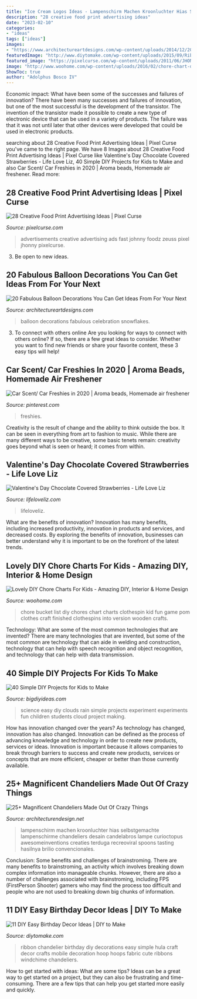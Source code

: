```yaml
---
title: "Ice Cream Logos Ideas - Lampenschirm Machen Kroonluchter Hias Selbstgemachte Lampenschirme Chandeliers Desain Candelabros Lampe Curioctopus Awesomeinventions Creaties Terduga Recreoviral Spoons Tasting Hasilnya Brilio Convencionales"
description: "28 creative food print advertising ideas"
date: "2023-02-10"
categories:
- "ideas"
tags: ["ideas"]
images:
- "https://www.architectureartdesigns.com/wp-content/uploads/2014/12/20-Fabulous-Balloon-Decorations-You-Can-Get-Ideas-From-For-Your-Next-Celebration-17-630x945.jpg"
featuredImage: "http://www.diytomake.com/wp-content/uploads/2015/09/Ribbon-Chandelier.jpg"
featured_image: "https://pixelcurse.com/wp-content/uploads/2011/06/JHONNY-.29.jpg"
image: "http://www.woohome.com/wp-content/uploads/2016/02/chore-chart-diy-for-kid-8.jpg"
ShowToc: true
author: "Adolphus Bosco IV"
---
```



Economic impact: What have been some of the successes and failures of innovation?
There have been many successes and failures of innovation, but one of the most successful is the development of the transistor. The invention of the transistor made it possible to create a new type of electronic device that can be used in a variety of products. The failure was that it was not until later that other devices were developed that could be used in electronic products.

	

		
searching about 28 Creative Food Print Advertising Ideas | Pixel Curse you've came to the right page. We have 8 Images about 28 Creative Food Print Advertising Ideas | Pixel Curse like Valentine&#039;s Day Chocolate Covered Strawberries - Life Love Liz, 40 Simple DIY Projects for Kids to Make and also Car Scent/ Car Freshies in 2020 | Aroma beads, Homemade air freshener. Read more:
		
    
## 28 Creative Food Print Advertising Ideas | Pixel Curse

<img loading=lazy src="https://pixelcurse.com/wp-content/uploads/2011/06/JHONNY-.29.jpg" onerror="this.onerror=null;this.src='https://tse4.mm.bing.net/th?id=OIP.qYaO1XtpFTS85tnXUVDMeQAAAA&amp;pid=15.1';" alt="28 Creative Food Print Advertising Ideas | Pixel Curse">

_Source: pixelcurse.com_

>advertisements creative advertising ads fast johnny foodz zeuss pixel jhonny pixelcurse. 

	

3. Be open to new ideas.

    
## 20 Fabulous Balloon Decorations You Can Get Ideas From For Your Next

<img loading=lazy src="https://www.architectureartdesigns.com/wp-content/uploads/2014/12/20-Fabulous-Balloon-Decorations-You-Can-Get-Ideas-From-For-Your-Next-Celebration-17-630x945.jpg" onerror="this.onerror=null;this.src='https://tse4.mm.bing.net/th?id=OIP.U4vVGb6OzRVKftEpWpToVQHaLH&amp;pid=15.1';" alt="20 Fabulous Balloon Decorations You Can Get Ideas From For Your Next">

_Source: architectureartdesigns.com_

>balloon decorations fabulous celebration snowflakes. 

	

3. To connect with others online
Are you looking for ways to connect with others online? If so, there are a few great ideas to consider. Whether you want to find new friends or share your favorite content, these 3 easy tips will help!

    
## Car Scent/ Car Freshies In 2020 | Aroma Beads, Homemade Air Freshener

<img loading=lazy src="https://i.pinimg.com/736x/b8/41/45/b841455a79b4e46fc4dc65b17eef1ca7.jpg" onerror="this.onerror=null;this.src='https://tse1.mm.bing.net/th?id=OIP.iJIZstjXh4b97rWORL2kDwHaKP&amp;pid=15.1';" alt="Car Scent/ Car Freshies in 2020 | Aroma beads, Homemade air freshener">

_Source: pinterest.com_

>freshies. 

	

Creativity is the result of change and the ability to think outside the box. It can be seen in everything from art to fashion to music. While there are many different ways to be creative, some basic tenets remain: creativity goes beyond what is seen or heard; it comes from within.

    
## Valentine&#039;s Day Chocolate Covered Strawberries - Life Love Liz

<img loading=lazy src="https://www.lifeloveliz.com/wp-content/uploads/2017/01/chocolate-covered-strawberries-5-575x1024.jpg" onerror="this.onerror=null;this.src='https://tse3.mm.bing.net/th?id=OIP.B2ufc3nAXbjyOW80UGlg_wHaNM&amp;pid=15.1';" alt="Valentine&#039;s Day Chocolate Covered Strawberries - Life Love Liz">

_Source: lifeloveliz.com_

>lifeloveliz. 

	

What are the benefits of innovation?
Innovation has many benefits, including increased productivity, innovation in products and services, and decreased costs. By exploring the benefits of innovation, businesses can better understand why it is important to be on the forefront of the latest trends.

    
## Lovely DIY Chore Charts For Kids - Amazing DIY, Interior &amp; Home Design

<img loading=lazy src="http://www.woohome.com/wp-content/uploads/2016/02/chore-chart-diy-for-kid-8.jpg" onerror="this.onerror=null;this.src='https://tse4.mm.bing.net/th?id=OIP.uYx8eIXb3sRpv_sOCZR4XQHaLE&amp;pid=15.1';" alt="Lovely DIY Chore Charts For Kids - Amazing DIY, Interior &amp; Home Design">

_Source: woohome.com_

>chore bucket list diy chores chart charts clothespin kid fun game pom clothes craft finished clothespins into version wooden crafts. 

	

Technology: What are some of the most common technologies that are invented?
There are many technologies that are invented, but some of the most common are technology that can aide in welding and construction, technology that can help with speech recognition and object recognition, and technology that can help with data transmission.

    
## 40 Simple DIY Projects For Kids To Make

<img loading=lazy src="http://www.bigdiyideas.com/wp-content/uploads/2015/06/easy-science-experiment-how-clouds-make-rain.jpg" onerror="this.onerror=null;this.src='https://tse2.mm.bing.net/th?id=OIP.o8u7V0KKsVWleemt1iGWPQHaJ4&amp;pid=15.1';" alt="40 Simple DIY Projects for Kids to Make">

_Source: bigdiyideas.com_

>science easy diy clouds rain simple projects experiment experiments fun children students cloud project making. 

	

How has innovation changed over the years?
As technology has changed, innovation has also changed. Innovation can be defined as the process of advancing knowledge and technology in order to create new products, services or ideas. Innovation is important because it allows companies to break through barriers to success and create new products, services or concepts that are more efficient, cheaper or better than those currently available.

    
## 25+ Magnificent Chandeliers Made Out Of Crazy Things

<img loading=lazy src="https://cdn.architecturendesign.net/wp-content/uploads/2014/08/17-Plastic-Tasting-Spoons.jpg" onerror="this.onerror=null;this.src='https://tse2.mm.bing.net/th?id=OIP.ywgp8360pSP9dJx6epKBPAHaIE&amp;pid=15.1';" alt="25+ Magnificent Chandeliers Made Out Of Crazy Things">

_Source: architecturendesign.net_

>lampenschirm machen kroonluchter hias selbstgemachte lampenschirme chandeliers desain candelabros lampe curioctopus awesomeinventions creaties terduga recreoviral spoons tasting hasilnya brilio convencionales. 

	

Conclusion: Some benefits and challenges of brainstroming.
There are many benefits to brainstroming, an activity which involves breaking down complex information into manageable chunks. However, there are also a number of challenges associated with brainstroming, including FPS (FirstPerson Shooter) gamers who may find the process too difficult and people who are not used to breaking down big chunks of information.

    
## 11 DIY Easy Birthday Decor Ideas | DIY To Make

<img loading=lazy src="http://www.diytomake.com/wp-content/uploads/2015/09/Ribbon-Chandelier.jpg" onerror="this.onerror=null;this.src='https://tse4.mm.bing.net/th?id=OIP.noenl1HCBNMYO8N7IZNtBQHaLH&amp;pid=15.1';" alt="11 DIY Easy Birthday Decor Ideas | DIY to Make">

_Source: diytomake.com_

>ribbon chandelier birthday diy decorations easy simple hula craft decor crafts mobile decoration hoop hoops fabric cute ribbons windchime chandeliers. 

	

How to get started with ideas: What are some tips?
Ideas can be a great way to get started on a project, but they can also be frustrating and time-consuming. There are a few tips that can help you get started more easily and quickly.


